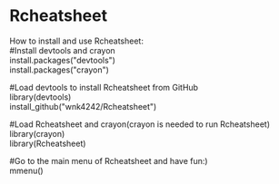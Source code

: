 # Rcheatsheet
How to install and use Rcheatsheet:\
#Install devtools and crayon\
install.packages("devtools")\
install.packages("crayon")



#Load devtools to install Rcheatsheet from GitHub\
library(devtools)\
install_github("wnk4242/Rcheatsheet")




#Load Rcheatsheet and crayon(crayon is needed to run Rcheatsheet)\
library(crayon)\
library(Rcheatsheet)




#Go to the main menu of Rcheatsheet and have fun:)\
mmenu()
